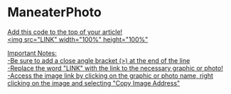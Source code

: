 # ManeaterPhoto
<u>Add this code to the top of your article!
  <br><img src="LINK" width="100%" height="100%"
  <br><script>
function removePic() {
document.getElementById("articlePictureBox").remove();
}
removePic();
</script>

        
Important Notes:
<br>-Be sure to add a close angle bracket (>) at the end of the line
<br>-Replace the word "LINK" with the link to the necessary graphic or photo!
<br>  -Access the image link by clicking on the graphic or photo name, right clicking on the image and selecting "Copy Image Address"


